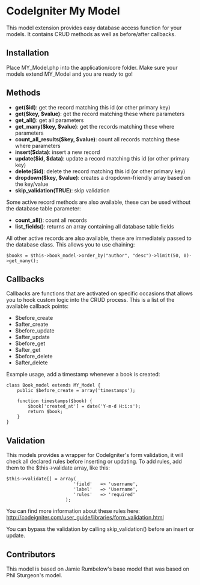 CodeIgniter My Model
====================

This model extension provides easy database access function for your models. It contains CRUD methods as well as before/after callbacks.

Installation
------------

Place MY_Model.php into the application/core folder. Make sure your models extend MY_Model and you are ready to go!

Methods
-------

 - **get($id)**: get the record matching this id (or other primary key)
 - **get($key, $value)**: get the record matching these where parameters
 - **get_all()**: get all parameters
 - **get_many($key, $value)**: get the records matching these where parameters
 - **count\_all\_results($key, $value)**: count all records matching these where parameters
 - **insert($data)**: insert a new record
 - **update($id, $data)**: update a record matching this id (or other primary key)
 - **delete($id)**: delete the record matching this id (or other primary key)
 - **dropdown($key, $value)**: creates a dropdown-friendly array based on the key/value
 - **skip_validation(TRUE)**: skip validation

Some active record methods are also available, these can be used without the database table parameter:

 - **count_all()**: count all records
 - **list_fields()**: returns an array containing all database table fields
 
All other active records are also available, these are immediately passed to the database class. This allows you to use chaining:

	$books = $this->book_model->order_by("author", "desc")->limit(50, 0)->get_many();

Callbacks
---------

Callbacks are functions that are activated on specific occasions that allows you to hook custom logic into the CRUD process. This is a list of the available callback points:

 - $before_create
 - $after_create
 - $before_update
 - $after_update
 - $before_get
 - $after_get
 - $before_delete
 - $after_delete
 
 Example usage, add a timestamp whenever a book is created:
 
	class Book_model extends MY_Model {
		public $before_create = array('timestamps');

		function timestamps($book) {
			$book['created_at'] = date('Y-m-d H:i:s');
			return $book;
		}
	}
	
Validation
----------

This models provides a wrapper for CodeIgniter's form validation, it will check all declared rules before inserting or updating. To add rules, add them to the $this->validate array, like this:

	$this->validate[] = array(
							 'field'   => 'username',
							 'label'   => 'Username',
							 'rules'   => 'required'
						  );
						  
You can find more information about these rules here: http://codeigniter.com/user_guide/libraries/form_validation.html

You can bypass the validation by calling skip_validation() before an insert or update.

Contributors
------------

This model is based on Jamie Rumbelow's base model that was based on Phil Sturgeon's model.